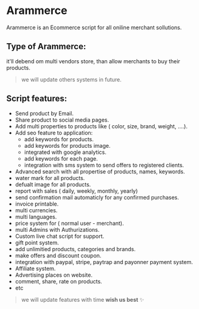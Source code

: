 # Arammerce

Arammerce is an Ecommerce script for all oniline merchant sollutions.

## Type of Arammerce:

it'll debend om multi vendors store, than allow merchants to buy their products.
> we will update others systems in future.

## Script features:

* Send product by Email.
* Share product to social media pages.
* Add multi properties to products like ( color, size, brand, weight, ....).
* Add seo feature to application:
    *  add keywords for products.
    * add keywords for products image.
    * integrated with google analytics.
    * add keywords for each page.
    * integration with sms system to send offers to registered clients.
*  Advanced search with all propertise of products, names, keywords.
*  water mark for all products.
*  defualt image for all products.
*  report with sales ( daily, weekly, monthly, yearly)
*  send confirmation mail automaticly for any confirmed purchases.
*  invoice printable.
*  multi currencies.
*  multi languages.
*  price system for ( normal user - merchant).
*  multi Admins with Authurizations.
*  Custom live chat script for support.
* gift point system.
*  add unlimitied products, categories and brands.
*  make offers and discount coupon.
*  integration with paypal, stripe, paytrap and payonner payment system.
*  Affiliate system.
*  Advertising places on website.
*  comment, share, rate on products.
* etc
> we will update features with time **wish us best** :sparkles:
  


